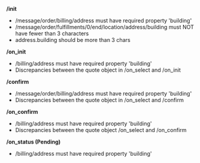**/init**
- /message/order/billing/address must have required property 'building'
- /message/order/fulfillments/0/end/location/address/building must NOT have fewer than 3 characters
- address.building should be more than 3 chars

**/on_init**
- /billing/address must have required property 'building'
- Discrepancies between the quote object in /on_select and /on_init

**/confirm**
- /message/order/billing/address must have required property 'building'
- Discrepancies between the quote object in /on_select and /confirm

**/on_confirm**
- /billing/address must have required property 'building'
- Discrepancies between the quote object /on_select and /on_confirm

**/on_status (Pending)**
- /billing/address must have required property 'building'

